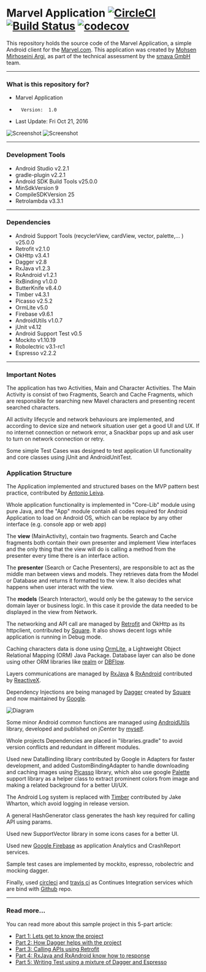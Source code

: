 Marvel Application [![CircleCI](https://circleci.com/gh/mmirhoseini/marvel.svg?style=svg)](https://circleci.com/gh/mmirhoseini/marvel) [![Build Status](https://travis-ci.org/mmirhoseini/marvel.svg?branch=master)](https://travis-ci.org/mmirhoseini/marvel) [![codecov](https://codecov.io/gh/mmirhoseini/marvel/branch/master/graph/badge.svg)](https://codecov.io/gh/mmirhoseini/marvel)
===============================

This repository holds the source code of the Marvel Application, a simple Android client for the [Marvel.com](http://marvel.com).
This application was created by [Mohsen Mirhoseini Argi](http://mirhoseini.com), as part of the technical assessment by the [smava GmbH](https://www.smava.de) team.

--------------------
### What is this repository for? ###

* Marvel Application
*       Version:  1.0
* Last Update: Fri Oct 21, 2016

![Screenshot](screenshot2.png)
![Screenshot](screenshot3.png)

--------------------
### Development Tools ###

* Android Studio v2.2.1
* gradle-plugin v2.2.1
* Android SDK Build Tools v25.0.0
* MinSdkVersion 9
* CompileSDKVersion 25
* Retrolambda v3.3.1

--------------------
### Dependencies ###

* Android Support Tools (recyclerView, cardView, vector, palette,... ) v25.0.0
* Retrofit v2.1.0
* OkHttp v3.4.1
* Dagger v2.8
* RxJava v1.2.3
* RxAndroid v1.2.1
* RxBinding v1.0.0
* ButterKnife v8.4.0
* Timber v4.3.1
* Picasso v2.5.2
* OrmLite v5.0
* Firebase v9.6.1
* AndroidUtils v1.0.7
* jUnit v4.12
* Android Support Test v0.5
* Mockito v1.10.19
* Robolectric v3.1-rc1
* Espresso v2.2.2

--------------------
### Important Notes ###

The application has two Activities, Main and Character Activities. The Main Activity is consist of two Fragments, Search and Cache Fragments, which are responsible for searching new Mavel characters and presenting recent searched characters.

All activity lifecycle and network behaviours are implemented, and according to device size and network situation user get a good UI and UX. If no internet connection or network error, a Snackbar pops up and ask user to turn on network connection or retry.

Some simple Test Cases was designed to test application UI functionality and core classes using jUnit and AndroidUnitTest.

### Application Structure ###

The Application implemented and structured bases on the MVP pattern best practice, contributed by [Antonio Leiva](http://antonioleiva.com/mvp-android/).

Whole application functionality is implemented in "Core-Lib" module using pure Java, and the "App" module contain all codes required for Android Application to load on Android OS, which can be replace by any other interface (e.g. console app or web app)

The **view** (MainActivity), contain two fragments. Search and Cache fragments both contain their own presenter and implement View interfaces and the only thing that the view will do is calling a method from the presenter every time there is an interface action.

The **presenter** (Search or Cache Presenters), are responsible to act as the middle man between views and models. They retrieves data from the Model or Database and returns it formatted to the view. It also decides what happens when user interact with the view.

The **models** (Search Interactor), would only be the gateway to the service domain layer or business logic. In this case it provide the data needed to be displayed in the view from Network.

The networking and API call are managed by [Retrofit](http://square.github.io/retrofit/) and OkHttp as its httpclient, contributed by [Square](http://square.github.io). It also shows decent logs while application is running in Debug mode. 

Caching characters data is done using [OrmLite](http://ormlite.com), a Lightweight Object Relational Mapping (ORM) Java Package. Database layer can also be done using other ORM libraries like [realm](https://realm.io) or [DBFlow](https://github.com/Raizlabs/DBFlow). 

Layers communications are managed by [RxJava](https://github.com/ReactiveX/RxJava) & [RxAndroid](https://github.com/ReactiveX/RxAndroid) contributed by [ReactiveX](http://reactivex.io).

Dependency Injections are being managed by [Dagger](https://github.com/google/dagger) created by [Square](http://square.github.io) and now maintained by [Google](http://google.github.io/dagger/).

![Diagram](diagram.png)

Some minor Android common functions are managed using [AndroidUtils](https://github.com/mmirhoseini/android_utils) library, developed and published on jCenter by [myself](http://mirhoseini.com).

Whole projects Dependencies are placed in "libraries.gradle" to avoid version conflicts and redundant in different modules.

Used new DataBinding library contributed by Google in Adapters for faster development, and added CustomBindingAdapter to handle downloading and caching images using [Picasso](http://square.github.io/picasso/) library, which also use google [Palette](https://developer.android.com/topic/libraries/support-library/features.html#v7-palette) support library as a helper class to extract prominent colors from image and making a related background for a better UI/UX.

The Android Log system is replaced with [Timber](https://github.com/JakeWharton/timber) contributed by Jake Wharton, which avoid logging in release version.

A general HashGenerator class generates the hash key required for calling API using params.

Used new SupportVector library in some icons cases for a better UI.

Used new [Google Firebase](http://firebase.google.com/) as application Analytics and CrashReport services. 

Sample test cases are implemented by mockito, espresso, robolectric and mocking dagger.

Finally, used [circleci](https://circleci.com/gh/mmirhoseini/marvel) and [travis ci](https://travis-ci.org/mmirhoseini/marvel) as Continues Integration services which are bind with [Github](https://github.com/mmirhoseini/marvel) repo.

--------------------

### Read more... ###
You can read more about this sample project in this 5-part article:

* [Part 1: Lets get to know the project](https://medium.com/@m_mirhoseini/yet-another-mvp-article-part-1-lets-get-to-know-the-project-d3fd553b3e21#.h18h1lefy)
* [Part 2: How Dagger helps with the project](https://medium.com/@m_mirhoseini/yet-another-mvp-article-part-2-how-dagger-helps-with-the-project-90d049a45e00#.744fya69g)
* [Part 3: Calling APIs using Retrofit](https://medium.com/@m_mirhoseini/yet-another-mvp-article-part-3-calling-apis-using-retrofit-23757f4eee05#.8c1wpn1vz)
* [Part 4: RxJava and RxAndroid know how to response](https://medium.com/@m_mirhoseini/yet-another-mvp-article-part-4-rxjava-and-rxandroid-knows-how-to-response-cde42ccc4958#.pvk5vac37)
* [Part 5: Writing Test using a mixture of Dagger and Espresso](https://medium.com/@m_mirhoseini/yet-another-mvp-article-part-5-writing-test-using-a-mixture-of-dagger-and-espresso-15c638182706#.mildke14n)
 
